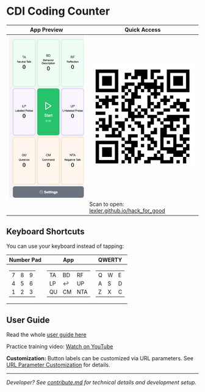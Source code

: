 # CDI Coding Counter

| App Preview | Quick Access |
|-------------|--------------|
| ![App Screenshot](img/current_screenshot.png) | <img src="img/qr-code.svg" width="390" alt="QR Code"> |
| | Scan to open: [lexler.github.io/hack_for_good](https://lexler.github.io/hack_for_good/) |

## Keyboard Shortcuts

You can use your keyboard instead of tapping:

<table>
<thead>
<tr>
<th align="center">Number Pad</th>
<th align="center">App</th>
<th align="center">QWERTY</th>
</tr>
</thead>
<tbody>
<tr>
<td align="center">
<table>
<tr><td>7</td><td>8</td><td>9</td></tr>
<tr><td>4</td><td>5</td><td>6</td></tr>
<tr><td>1</td><td>2</td><td>3</td></tr>
</table>
</td>
<td align="center">
<table>
<tr><td>TA</td><td>BD</td><td>RF</td></tr>
<tr><td>LP</td><td>↩️</td><td>UP</td></tr>
<tr><td>QU</td><td>CM</td><td>NTA</td></tr>
</table>
</td>
<td align="center">
<table>
<tr><td>Q</td><td>W</td><td>E</td></tr>
<tr><td>A</td><td>S</td><td>D</td></tr>
<tr><td>Z</td><td>X</td><td>C</td></tr>
</table>
</td>
</tr>
</tbody>
</table>

## User Guide

Read the whole [user guide here](./docs/user-guide.md) 

Practice training video: [Watch on YouTube](https://www.youtube.com/watch?v=oThDINK4_9E)

**Customization:** Button labels can be customized via URL parameters. See [URL Parameter Customization](./docs/project_description.md#url-parameter-customization) for details.

---

*Developer? See [contribute.md](contribute.md) for technical details and development setup.*